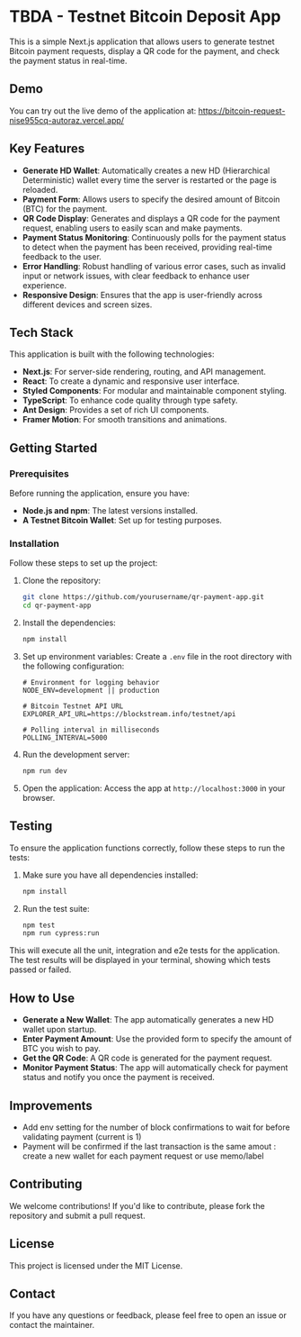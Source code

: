 # TBDA - Testnet Bitcoin Deposit App

This is a simple Next.js application that allows users to generate testnet Bitcoin payment requests, display a QR code for the payment, and check the payment status in real-time.

## Demo

You can try out the live demo of the application at: https://bitcoin-request-nise955cq-autoraz.vercel.app/

## Key Features

- **Generate HD Wallet**: Automatically creates a new HD (Hierarchical Deterministic) wallet every time the server is restarted or the page is reloaded.
- **Payment Form**: Allows users to specify the desired amount of Bitcoin (BTC) for the payment.
- **QR Code Display**: Generates and displays a QR code for the payment request, enabling users to easily scan and make payments.
- **Payment Status Monitoring**: Continuously polls for the payment status to detect when the payment has been received, providing real-time feedback to the user.
- **Error Handling**: Robust handling of various error cases, such as invalid input or network issues, with clear feedback to enhance user experience.
- **Responsive Design**: Ensures that the app is user-friendly across different devices and screen sizes.

## Tech Stack

This application is built with the following technologies:

- **Next.js**: For server-side rendering, routing, and API management.
- **React**: To create a dynamic and responsive user interface.
- **Styled Components**: For modular and maintainable component styling.
- **TypeScript**: To enhance code quality through type safety.
- **Ant Design**: Provides a set of rich UI components.
- **Framer Motion**: For smooth transitions and animations.

## Getting Started

### Prerequisites

Before running the application, ensure you have:

- **Node.js and npm**: The latest versions installed.
- **A Testnet Bitcoin Wallet**: Set up for testing purposes.

### Installation

Follow these steps to set up the project:

1. Clone the repository:

   ```bash
   git clone https://github.com/yourusername/qr-payment-app.git
   cd qr-payment-app
   ```

2. Install the dependencies:

   ```bash
   npm install
   ```

3. Set up environment variables:
   Create a `.env` file in the root directory with the following configuration:

   ```env
   # Environment for logging behavior
   NODE_ENV=development || production

   # Bitcoin Testnet API URL
   EXPLORER_API_URL=https://blockstream.info/testnet/api

   # Polling interval in milliseconds
   POLLING_INTERVAL=5000
   ```

4. Run the development server:

   ```bash
   npm run dev
   ```

5. Open the application:
   Access the app at `http://localhost:3000` in your browser.

## Testing

To ensure the application functions correctly, follow these steps to run the tests:

1. Make sure you have all dependencies installed:

   ```bash
   npm install
   ```

2. Run the test suite:

   ```bash
   npm test
   npm run cypress:run
   ```

This will execute all the unit, integration and e2e tests for the application. The test results will be displayed in your terminal, showing which tests passed or failed.


## How to Use

- **Generate a New Wallet**: The app automatically generates a new HD wallet upon startup.
- **Enter Payment Amount**: Use the provided form to specify the amount of BTC you wish to pay.
- **Get the QR Code**: A QR code is generated for the payment request.
- **Monitor Payment Status**: The app will automatically check for payment status and notify you once the payment is received.

## Improvements

- Add env setting for the number of block confirmations to wait for before validating payment (current is 1)
- Payment will be confirmed if the last transaction is the same amout : create a new wallet for each payment request or use memo/label 

## Contributing

We welcome contributions! If you'd like to contribute, please fork the repository and submit a pull request.

## License

This project is licensed under the MIT License.

## Contact

If you have any questions or feedback, please feel free to open an issue or contact the maintainer.

